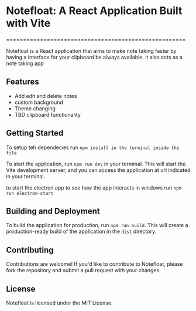 

# Notefloat: A React Application Built with Vite
=====================================================

Notefloat is a React application that aims to make note taking faster by having a interface for your clipboard be always available. it also acts as a note taking app

## Features

* Add edit and delete notes
* custom background
* Theme changing
* TBD clipboard functionality

## Getting Started
To setup teh dependecies run `npm install in the terminal inside the file`

To start the application, run `npm run dev` in your terminal. This will start the Vite development server, and you can access the application at url indicated in your terminal.

to start the electron app to see how the app interacts in windows run `npm run electron-start `

## Building and Deployment

To build the application for production, run `npm run build`. This will create a production-ready build of the application in the `dist` directory.

## Contributing

Contributions are welcome! If you'd like to contribute to Notefloat, please fork the repository and submit a pull request with your changes.

## License

Notefloat is licensed under the MIT License.